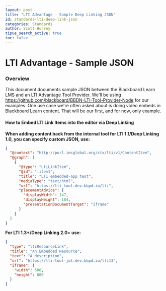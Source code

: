 ```yaml
---
layout: post
title: "LTI Advantage - Sample Deep Linking JSON"
id: standards-lti-deep-link-json
categories: Standards
author: Scott Hurrey
tipue_search_active: true
toc: false
---
```


# LTI Advantage - Sample JSON

### Overview

This document documents sample JSON between the Blackboard Learn LMS and an
LTI Advantage Tool Provider. We'll be using https://github.com/blackboard/BBDN-LTI-Tool-Provider-Node for our examples. One use case we're often asked
about is doing video embeds in Blackboard Learn content. That will be our first, and for now, only example.

#### How to Embed LTI Link Items into the editor via Deep Linking

**When adding content back from the internal tool for LTI 1.1/Deep Linking 1.0, you can specify custom JSON, use:**

```json
{
  "@context": "http://purl.imsglobal.org/ctx/lti/v1/ContentItem",
  "@graph": [
    {
      "@type": "LtiLinkItem",
      "@id": ":item1",
      "title": "LTI embedded-app test",
      "mediaType": "text/html",
      "url": "https://lti-tool.dev.bbpd.io/lti",
      "placementAdvice": {
        "displayWidth": 147,
        "displayHeight": 184,
        "presentationDocumentTarget": "iframe"
      }
    }
  ]
}
```

**For LTI 1.3+/Deep Linking 2.0+ use:**

```json
{
  "type": "ltiResourceLink",
  "title": "An Embedded Resource",
  "text": "A description",
  "url": "https://lti-tool-jwt.dev.bbpd.io/lti13",
  "iframe": {
    "width": 500,
    "height": 800
  }
}
```
